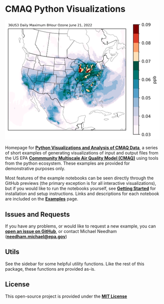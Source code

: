 CMAQ Python Visualizations
==========================

![A Static Map Made From CMAQ Output](./_static/header.png)

Homepage for __[Python Visualizations and Analysis of CMAQ Data](https://github.com/needham-michael/cmaq_visualization/tree/main)__, a series of short examples of generating visualizations of input and output files from the US EPA __[Commmunity Multiscale Air Quality Model (CMAQ)](https://github.com/USEPA/CMAQ/tree/main)__ using tools from the python ecosystem. These examples are provided for demonstrative purposes only.

Most features of the example notebooks can be seen directly through the GitHub previews (the primary exception is for all interactive visualizations), but if you would like to run the notebooks yourself, see __[Getting Started](./setup.md)__ for installation and setup instructions. Links and descriptions for each notebook are included on the __[Examples](./examples.md)__ page.

Issues and Requests
-------------------

If you have any problems, or would like to request a new example, you can __[open an issue on GitHub](https://github.com/needham-michael/cmaq_visualization/issues)__, or contact Michael Needham (__[needham.michael@epa.gov](mailto:needham.michael@epa.gov)__)

Utils
-----

See the sidebar for some helpful utility functions. Like the rest of this package, these functions are provided as-is.

License
-------
This open-source project is provided under the __[MIT License](https://github.com/needham-michael/cmaq_visualization/blob/main/LICENSE)__